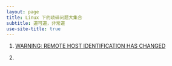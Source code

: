 ```yaml
---
layout: page
title: Linux 下的琐碎问题大集合
subtitle: 道可道，非常道
use-site-title: true
---
```


1. [WARNING: REMOTE HOST IDENTIFICATION HAS CHANGED](https://www.digitalocean.com/community/questions/warning-remote-host-identification-has-changed)

2. 









<!-- UY BEGIN -->
<div id="uyan_frame"></div>
<script type="text/javascript" src="http://v2.uyan.cc/code/uyan.js"></script>
<!-- UY END -->
